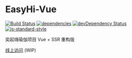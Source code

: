 # EasyHi-Vue

[![Build Status](https://travis-ci.org/Raiyee/EasyHi.svg?branch=master)](https://travis-ci.org/Raiyee/EasyHi?branch=ssr)
[![dependencies](https://david-dm.org/Raiyee/EasyHi.svg)](https://david-dm.org/Raiyee/EasyHi/ssr)
[![devDependency Status](https://david-dm.org/Raiyee/EasyHi/dev-status.svg)](https://david-dm.org/Raiyee/EasyHi/ssr?type=dev)
[![js-standard-style](https://img.shields.io/badge/code%20style-standard-brightgreen.svg)](http://standardjs.com/)

奕起嗨瑜伽项目 Vue + SSR 重构版

[线上访问](http://hi.1stg.me/) (WIP)
